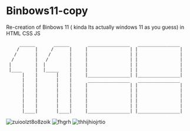 # Binbows11-copy
Re-creation of Binbows 11 ( kinda Its actually  windows 11 as you guess) in HTML CSS JS


         ______       ______       ________________   ________________
        /      |     /      |     |                | |                |
       /       |    /       |     |                | |                |
      /        |   /        |     |                | |                |
     |         |  |         |     |                | |                |
     |____     |  |_____    |     |                | |                |
          |    |       |    |     |________________| |________________|
          |    |       |    |      ________________   ________________
          |    |       |    |     |                | |                |
          |    |       |    |     |                | |                |
          |    |       |    |     |                | |                |
          |    |       |    |     |                | |                |
          |    |       |    |     |                | |                |
          |____|       |____|     |________________| |________________|
                   
![zuioolzt8o8zoik](https://user-images.githubusercontent.com/90518786/136603508-faa14a36-285d-4e54-9ec1-c51497cbc624.PNG)
![fhgrh](https://user-images.githubusercontent.com/90518786/136603685-e127397f-34e1-4e03-b623-973aa9ca0b01.PNG)
![thhijhiojrtio](https://user-images.githubusercontent.com/90518786/136603883-2e0cc1c9-049f-40af-85b8-6d4f2cfb5b4f.PNG)
